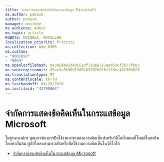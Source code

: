 ```yaml
---
title: จํากัดการแสดงข้อคิดเห็นในกระแสข้อมูล Microsoft
ms.author: pebaum
author: pebaum
manager: mnirkhe
ms.audience: Admin
ms.topic: article
ROBOTS: NOINDEX, NOFOLLOW
localization_priority: Priority
ms.collection: Adm_O365
ms.custom:
- "9002650"
- "5099"
ms.openlocfilehash: 043a5d402d485510f710ee727aad5c6f5b77fb83
ms.sourcegitcommit: 89ae9e8b36d1980f89f07b016fff0ec48f96b620
ms.translationtype: MT
ms.contentlocale: th-TH
ms.lasthandoff: 04/23/2020
ms.locfileid: "43790063"
---
```

# <a name="restrict-commenting-in-microsoft-stream"></a>จํากัดการแสดงข้อคิดเห็นในกระแสข้อมูล Microsoft

ในฐานะองค์กร คุณอาจต้องการปิดใช้งานการแสดงความคิดเห็นสําหรับวิดีโอทั้งหมดที่โพสต์ในสตรีม โดยค่าเริ่มต้น ผู้อัปโหลดสามารถเปิดหรือปิดใช้งานความคิดเห็นในวิดีโอได้

- [จํากัดการแสดงข้อคิดเห็นในกระแสข้อมูล Microsoft](https://docs.microsoft.com/stream/portal-disable-comments)
